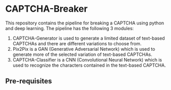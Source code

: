 # CAPTCHA-Breaker
This repository contains the pipeline for breaking a CAPTCHA using python and deep learning. The pipeline has the following 3 modules:
1) CAPTCHA-Generator is used to generate a limited dataset of text-based CAPTCHAs and there are different variations to choose from.
2) Pix2Pix is a GAN (Generative Adversarial Network) which is used to generate more of the selected variation of text-based CAPTCHAs.
3) CAPTCHA-Classifier is a CNN (Convolutional Neural Network) which is used to recognize the characters contained in the text-based CAPTCHA.

## Pre-requisites


